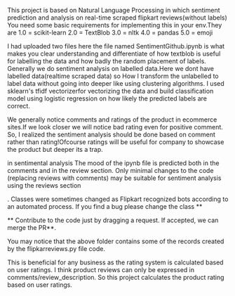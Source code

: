 This project is based on Natural Language Processing in which sentiment prediction and analysis on real-time scraped flipkart reviews(without labels)
You need some basic requirements for implementing this in your env.They are
1.0 = scikit-learn
2.0 = TextBlob
3.0 = nltk
4.0 = pandas
5.0 = emoji

I had uploaded two files here the file named SentimentGithub.ipynb is what makes you clear understanding and differentiate of how textblob is useful for labelling the data and how badly the random placement of labels.
Generally we do sentiment analysis on labelled data.Here we dont have labelled data(realtime scraped data) so How I transform the unlabelled to label data without going into deeper like using clustering algorithms.
I used sklearn's tfidf vectorizerfor vectorizing the data and build classification model using logistic regression on how likely the predicted labels are correct.

We generally notice comments and ratings of the product in ecommerce sites.If we look closer we will notice bad rating even for positive comment. So, I realized the sentiment analysis should be done based on comment rather than rating!Ofcourse ratings will be useful for company to showcase the product but deeper its a trap.

in sentimental analysis
The mood of the ipynb file is predicted both in the comments and in the review section. Only minimal changes to the code (replacing reviews with comments) may be suitable for sentiment analysis using the reviews section

. Classes were sometimes changed as Flipkart recognized bots according to an automated process. If you find a bug please change the class **

** Contribute to the code just by dragging a request. If accepted, we can merge the PR**.

You may notice that the above folder contains some of the records created by the flipkarreviews.py file code.

This is beneficial for any business as the rating system is calculated based on user ratings. I think product reviews can only be expressed in comments/review_description. So this project calculates the product rating based on user ratings.
